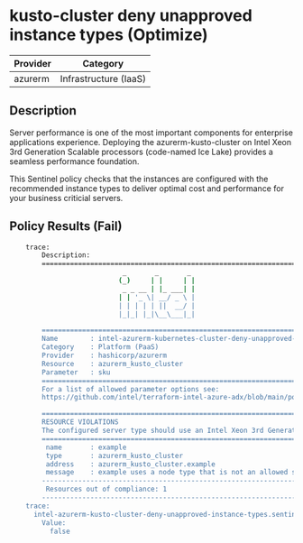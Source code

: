 # kusto-cluster deny unapproved instance types (Optimize)

| Provider            | Category                 |
|---------------------|--------------------------|
| azurerm             | Infrastructure (IaaS)    |

## Description

Server performance is one of the most important components for enterprise applications experience. Deploying the azurerm-kusto-cluster on Intel Xeon 3rd Generation Scalable processors (code-named Ice Lake) provides a seamless performance foundation.

This Sentinel policy checks that the instances are configured with the recommended instance types to deliver optimal cost and performance for your business criticial servers.

## Policy Results (Fail)

```bash
    trace:
        Description:
        ========================================================================
                            _       _       _
                           (_)     | |     | |
                            _ _ __ | |_ ___| |
                           | | '_ \| __/ _ \ |
                           | | | | | ||  __/ |
                           |_|_| |_|\__\___|_|

        ========================================================================
        Name        : intel-azurerm-kubernetes-cluster-deny-unapproved-instance-types.sentinel
        Category    : Platform (PaaS)
        Provider    : hashicorp/azurerm
        Resource    : azurerm_kusto_cluster
        Parameter   : sku
        ========================================================================
        For a list of allowed parameter options see:
        https://github.com/intel/terraform-intel-azure-adx/blob/main/policies.md

        ========================================================================
        RESOURCE VIOLATIONS
        The configured server type should use an Intel Xeon 3rd Generation Scalable processor (code-named Ice Lake)
        ========================================================================
         name       : example
         type       : azurerm_kusto_cluster
         address    : azurerm_kusto_cluster.example
         message    : example uses a node type that is not an allowed server type.
        ------------------------------------------------------------------------
         Resources out of compliance: 1
        ------------------------------------------------------------------------
    trace:
      intel-azurerm-kusto-cluster-deny-unapproved-instance-types.sentinel:51:1 - Rule "main"
        Value:
          false
```





